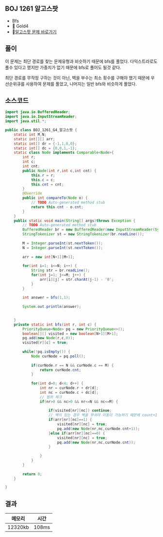 ## BOJ 1261 알고스팟 
- Bfs 
- 🥇 Gold4
- 🔗[알고스팟 문제 바로가기](https://www.acmicpc.net/problem/1261)



## 풀이

이 문제는 최단 경로를 찾는 문제유형과 비슷하기 때문에 bfs를 풀었다. 
다익스트라로도 풀수 있다고 헸지만 가중치가 없기 때문에 bfs로 풀어도 될것 같다.

최단 경로를 무작정 구하는 것이 아닌, 벽을 부수는 최소 횟수를 구해야 했기 때문에 우선순위큐를 사용하여 문제를 풀었고, 나머지는 일반 bfs와 비슷하게 풀었다.

## 소스코드

~~~java
import java.io.BufferedReader;
import java.io.InputStreamReader;
import java.util.*;

public class BOJ_1261_G4_알고스팟 {
	static int M,N;
	static int[][] arr;
	static int[] dr = {-1,1,0,0};
	static int[] dc = {0,0,1,-1};
	static class Node implements Comparable<Node>{
		int r;
		int c;
		int cnt;
		public Node(int r,int c,int cnt) {
			this.r = r;
			this.c = c;
			this.cnt = cnt;
		}
		@Override
		public int compareTo(Node o) {
			// TODO Auto-generated method stub
			return this.cnt - o.cnt;
		}
	}
	public static void main(String[] args)throws Exception {
		// TODO Auto-generated method stub
		BufferedReader br = new BufferedReader(new InputStreamReader(System.in));
		StringTokenizer st = new StringTokenizer(br.readLine());
		
		M = Integer.parseInt(st.nextToken());
		N = Integer.parseInt(st.nextToken());
		
		arr = new int[N+1][M+1];
		
		for(int i=1; i<=N; i++) {
			String str = br.readLine();
			for(int j=1; j<=M; j++) {
				arr[i][j] = str.charAt(j-1) - '0';
			}
		}
		
		int answer = bfs(1,1);
		
		System.out.println(answer);

		
	}
	private static int bfs(int r, int c) {
		PriorityQueue<Node> pq = new PriorityQueue<>();
		boolean[][] visited = new boolean[N+1][M+1];
		pq.add(new Node(r,c,0));
		visited[r][c] = true;
		
		while(!pq.isEmpty()) {
			Node curNode = pq.poll();
			
			if(curNode.r == N && curNode.c == M) {
				return curNode.cnt;
			}
			
			for(int d=0; d<4; d++) {
				int nr = curNode.r + dr[d];
				int nc = curNode.c + dc[d];
				// 범위 체크 
				if(nr>0 && nc>0 && nr<=N && nc<=M) {
					
					if(visited[nr][nc])	continue;
					// 벽이 있는 경우 벽을 부셔야 이동이 가능하기 때문에 count+1
					if(arr[nr][nc]==1) {
						visited[nr][nc] = true;
						pq.add(new Node(nr,nc,curNode.cnt+1));
					}else if(arr[nr][nc]==0) {
						visited[nr][nc] = true;
						pq.add(new Node(nr,nc,curNode.cnt));
					}
					
				}
			}
		}
		
		return 0;
	}

}

~~~

## 결과 

| 메모리  | 시간 |
|----|----|
| 12320kb| 108ms|


